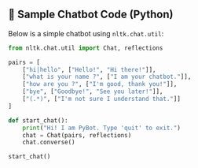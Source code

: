 ## 💬 Sample Chatbot Code (Python)

Below is a simple chatbot using `nltk.chat.util`:

```python
from nltk.chat.util import Chat, reflections

pairs = [
    ["hi|hello", ["Hello!", "Hi there!"]],
    ["what is your name ?", ["I am your chatbot."]],
    ["how are you ?", ["I'm good, thank you!"]],
    ["bye", ["Goodbye!", "See you later!"]],
    ["(.*)", ["I'm not sure I understand that."]]
]

def start_chat():
    print("Hi! I am PyBot. Type 'quit' to exit.")
    chat = Chat(pairs, reflections)
    chat.converse()

start_chat()
